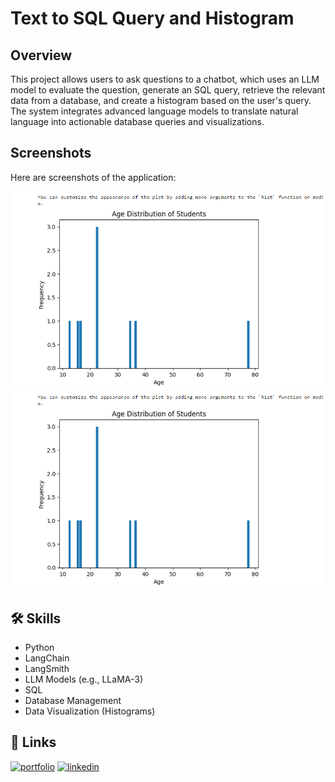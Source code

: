 # Text to SQL Query and Histogram

## Overview

This project allows users to ask questions to a chatbot, which uses an LLM model to evaluate the question, generate an SQL query, retrieve the relevant data from a database, and create a histogram based on the user's query. The system integrates advanced language models to translate natural language into actionable database queries and visualizations.

## Screenshots

Here are screenshots of the application:

<img src="https://raw.githubusercontent.com/atta541/LangChain/main/Screenshot%202024-07-25%20202154.png" width="500">
<img src="https://raw.githubusercontent.com/atta541/LangChain/main/Screenshot%202024-07-25%20202154.png" width="500">

## 🛠 Skills

- Python
- LangChain
- LangSmith
- LLM Models (e.g., LLaMA-3)
- SQL
- Database Management
- Data Visualization (Histograms)

## 🔗 Links

[![portfolio](https://img.shields.io/badge/my_portfolio-000?style=for-the-badge&logo=ko-fi&logoColor=white)](https://atta-ur-rehman.vercel.app/)
[![linkedin](https://img.shields.io/badge/linkedin-0A66C2?style=for-the-badge&logo=linkedin&logoColor=white)](https://www.linkedin.com/in/atta-ur-rehman-4104b1181/)
